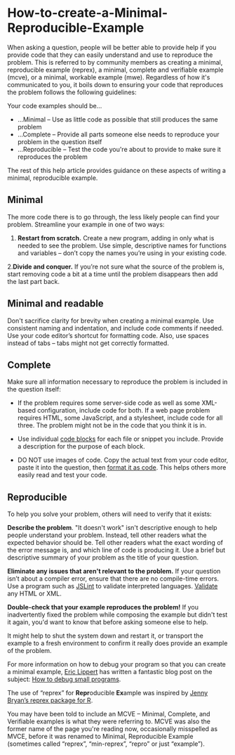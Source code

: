 # How-to-create-a-Minimal-Reproducible-Example
When asking a question, people will be better able to provide help if you provide code that they can easily understand and use to reproduce the problem. This is referred to by community members as creating a minimal, reproducible example (reprex), a minimal, complete and verifiable example (mcve), or a minimal, workable example (mwe). Regardless of how it's communicated to you, it boils down to ensuring your code that reproduces the problem follows the following guidelines:

Your code examples should be…

* …Minimal – Use as little code as possible that still produces the same problem
* …Complete – Provide all parts someone else needs to reproduce your problem in the question itself
* …Reproducible – Test the code you're about to provide to make sure it reproduces the problem


The rest of this help article provides guidance on these aspects of writing a minimal, reproducible example.

## **Minimal**
The more code there is to go through, the less likely people can find your problem. Streamline your example in one of two ways:

  1. **Restart from scratch.** Create a new program, adding in only what is needed to see the problem. Use simple, descriptive names for functions and variables – don’t copy the names you’re using in your existing code.
  
  2.**Divide and conquer.** If you’re not sure what the source of the problem is, start removing code a bit at a time until the problem disappears then add the last part back.
  
## **Minimal and readable**
Don't sacrifice clarity for brevity when creating a minimal example. Use consistent naming and indentation, and include code comments if needed. Use your code editor’s shortcut for formatting code. Also, use spaces instead of tabs – tabs might not get correctly formatted.

## **Complete**
Make sure all information necessary to reproduce the problem is included in the question itself:

* If the problem requires some server-side code as well as some XML-based configuration, include code for both. If a web page problem requires HTML, some JavaScript, and a stylesheet, include code for all three. The problem might not be in the code that you think it is in.

* Use individual [code blocks](https://stackoverflow.com/editing-help#code) for each file or snippet you include. Provide a description for the purpose of each block.


* DO NOT use images of code. Copy the actual text from your code editor, paste it into the question, then [format it as code](https://stackoverflow.com/editing-help#code). This helps others more easily read and test your code.

## **Reproducible**
To help you solve your problem, others will need to verify that it exists:

**Describe the problem**. "It doesn't work" isn't descriptive enough to help people understand your problem. Instead, tell other readers what the expected behavior should be. Tell other readers what the exact wording of the error message is, and which line of code is producing it. Use a brief but descriptive summary of your problem as the title of your question.

**Eliminate any issues that aren't relevant to the problem.** If your question isn’t about a compiler error, ensure that there are no compile-time errors. Use a program such as [JSLint](https://www.jslint.com/) to validate interpreted languages. [Validate](https://validator.w3.org/) any HTML or XML.

**Double-check that your example reproduces the problem!** If you inadvertently fixed the problem while composing the example but didn't test it again, you'd want to know that before asking someone else to help.

It might help to shut the system down and restart it, or transport the example to a fresh environment to confirm it really does provide an example of the problem.

For more information on how to debug your program so that you can create a minimal example, [Eric Lippert](https://stackoverflow.com/users/88656/eric-lippert) has written a fantastic blog post on the subject: [How to debug small programs](https://ericlippert.com/2014/03/05/how-to-debug-small-programs/).

The use of “reprex” for **Repr**oducible **Ex**ample was inspired by [Jenny Bryan’s reprex package for R](https://reprex.tidyverse.org/articles/articles/learn-reprex.html).

You may have been told to include an MCVE – Minimal, Complete, and Verifiable examples is what they were referring to. MCVE was also the former name of the page you're reading now, occasionally misspelled as MVCE, before it was renamed to Minimal, Reproducible Example (sometimes called “reprex”, “min-reprex”, “repro” or just “example”).
